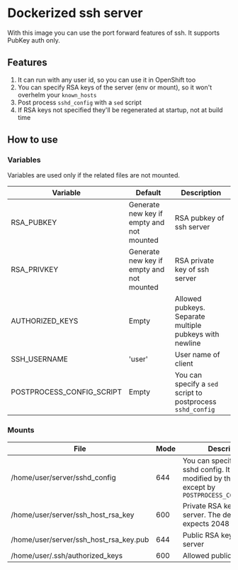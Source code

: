 # Dockerized ssh server

With this image you can use the port forward features of ssh. It supports PubKey auth only.

## Features

1. It can run with any user id, so you can use it in OpenShift too
1. You can specify RSA keys of the server (env or mount), so it won't overhelm your `known_hosts`
1. Post process `sshd_config` with a `sed` script
1. If RSA keys not specified they'll be regenerated at startup, not at build time

## How to use

### Variables

Variables are used only if the related files are not mounted.

| Variable                  | Default                                   | Description |
| ------------------------- | ----------------------------------------- | ----------- |
| RSA_PUBKEY                | Generate new key if empty and not mounted | RSA pubkey of ssh server |
| RSA_PRIVKEY               | Generate new key if empty and not mounted | RSA private key of ssh server |
| AUTHORIZED_KEYS           | Empty                                     | Allowed pubkeys. Separate multiple pubkeys with newline |
| SSH_USERNAME              | 'user'                                    | User name of client |
| POSTPROCESS_CONFIG_SCRIPT | Empty                                     | You can specify a `sed` script to postprocess `sshd_config` |

### Mounts

| File                                    | Mode | Description |
| --------------------------------------- | ---- | ----------- |
| /home/user/server/sshd_config           | 644  | You can specify the entire sshd config. It won't be modified by this image except by `POSTPROCESS_CONFIG_SCRIPT` |
| /home/user/server/ssh_host_rsa_key      | 600  | Private RSA key of the server. The default config expects 2048 bit |
| /home/user/server/ssh_host_rsa_key.pub  | 644  | Public RSA key of the server |
| /home/user/.ssh/authorized_keys         | 600  | Allowed public keys |
